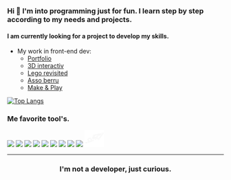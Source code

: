 ### Hi 👋 I'm into programming just for fun. I learn step by step according to my needs and projects.

#### I am currently looking for a project to develop my skills.

- My work in front-end dev:
    -  [Portfolio](https://berru-g.github.io/The-Craftman/)
    -  [3D interactiv](https://berru-g.github.io/3D-model-interactive/)
    -  [Lego revisited](https://berru-g.github.io/Lego-revisited/)
    -  [Asso berru](https://berru-g.github.io/assoberru/)
    -  [Make & Play](https://berru-g.github.io/Make-Play/)


[![Top Langs](https://github-readme-stats.vercel.app/api/top-langs/?username=berru-g&layout=compact&theme=tokyonight)](https://github.com/berru-g/github-readme-stats)

### Me favorite tool's. 

[<img height="40"  src="https://www.svgrepo.com/show/332024/codepen-square.svg" />][codepen]
[<img height="40"  src = "http://nickengmann.com/assets/img/blog/hackster.png">][hack] 
[<img height="40"  src="https://westonaic.org/wp-content/uploads/2019/08/tinkercad.jpg" />][tinker]
[<img height="40"  src = "https://dosenit.com/wp-content/uploads/2020/10/arduino2-ide-logo.jpg">][arduino] 
[<img height="40"  src="https://camo.githubusercontent.com/425d8f5244807f3d1a00379aea09c8b6af3dc5408dfdf3420e06d7f7fcb7c527/68747470733a2f2f656173796564612e636f6d2f696d616765732f656173796564612d7468756d626e61696c2e706e673f69643d6435656431666535393330363032393735646631" />][eda]
[<img height="40"  src="https://img.shields.io/badge/-figma-000000.svg?&style=for-the-badge&logo=figma&logoColor=white" />][figma]
[<img height="40"  src = "https://i.ytimg.com/vi/h5QFqYZ3ses/maxresdefault.jpg">][jitter]
[<img height="40"  src = "https://images.news18.com/ibnlive/uploads/2022/03/instagram-logo-1.jpg">][instagram]
[<img height="40"  src = "https://cdn1.mindomo.com/resources/img/about/mindomo-logo-black-text.png">][mindomo]
[<img height="40"  src = "https://github.com/berru-g/berru-g/blob/main/contact.png?raw=true">][mail]
<br />
<hr />

[codepen]: https://codepen.io/h-lautre
[hack]: https://www.hackster.io/BERRU
[tinker]: https://www.tinkercad.com/dashboard
[arduino]: https://create.arduino.cc/projecthub/BERRU
[eda]: https://easyeda.com/account/user
[figma]: https://www.figma.com/file/rgiN9WuIwpGOZHCG9LV9QO/first-appli?node-id=0%3A1
[jitter]: https://jitter.video/
[instagram]: https://www.instagram.com/berru_aka/
[mindomo]: https://www.mindomo.com
[mail]: mailto:gael-berru@outlook.fr
    
<h3 align="center">I'm not a developer, just curious.</h3>
